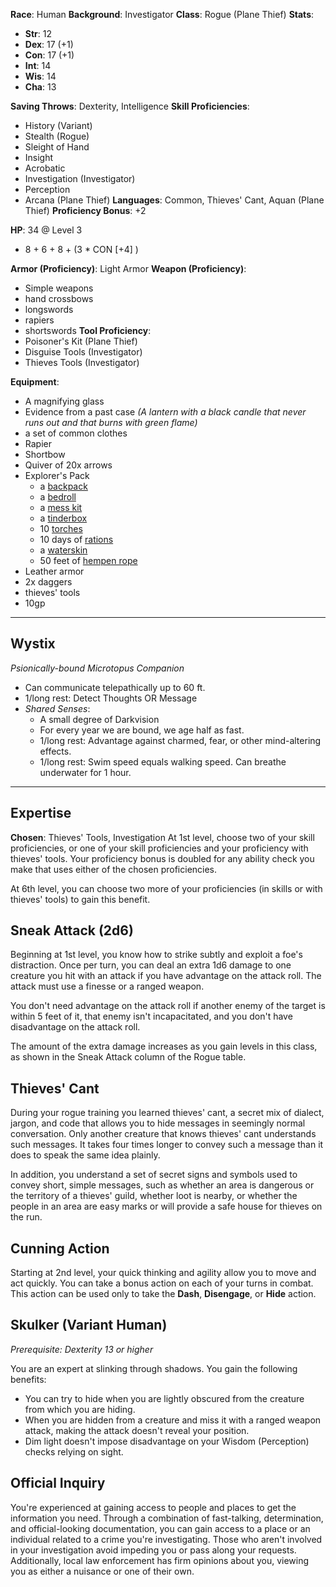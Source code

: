 **Race**: Human
**Background**: Investigator
**Class**: Rogue (Plane Thief)
**Stats**:
- **Str**: 12
- **Dex**: 17 (+1)
- **Con**: 17 (+1)
- **Int**: 14
- **Wis**: 14
- **Cha**: 13

**Saving Throws**: Dexterity, Intelligence
**Skill Proficiencies**:
- History (Variant)
- Stealth (Rogue)
- Sleight of Hand
- Insight
- Acrobatic
- Investigation (Investigator)
- Perception
- Arcana (Plane Thief)
**Languages**: Common, Thieves' Cant, Aquan (Plane Thief)
**Proficiency Bonus**: +2

**HP**: 34 @ Level 3
- 8 + 6 + 8 + (3 * CON [+4] )

**Armor (Proficiency)**: Light Armor
**Weapon (Proficiency)**:
- Simple weapons
- hand crossbows
- longswords
- rapiers
- shortswords
**Tool Proficiency**:
- Poisoner's Kit (Plane Thief)
- Disguise Tools (Investigator)
- Thieves Tools (Investigator)

**Equipment**:
- A magnifying glass
- Evidence from a past case *(A lantern with a black candle that never runs out and that burns with green flame)*
- a set of common clothes
- Rapier
- Shortbow
- Quiver of 20x arrows
- Explorer's Pack
	- a [backpack](https://roll20.net/compendium/dnd5e/Items:backpack?expansion=0#content)
	- a [bedroll](https://roll20.net/compendium/dnd5e/Items:bedroll?expansion=0#content)
	- a [mess kit](https://roll20.net/compendium/dnd5e/Items:mess%20kit?expansion=0#content)
	- a [tinderbox](https://roll20.net/compendium/dnd5e/Items:tinderbox?expansion=0#content)
	- 10 [torches](https://roll20.net/compendium/dnd5e/Items:torch?expansion=0#content)
	- 10 days of [rations](https://roll20.net/compendium/dnd5e/Items:rations?expansion=0#content)
	- a [waterskin](https://roll20.net/compendium/dnd5e/Items:waterskin?expansion=0#content)
	- 50 feet of [hempen rope](https://roll20.net/compendium/dnd5e/Items:hempen%20rope?expansion=0#content)
- Leather armor
- 2x daggers
- thieves' tools
- 10gp

---
## Wystix
*Psionically-bound Microtopus Companion*
- Can communicate telepathically up to 60 ft.
- 1/long rest: Detect Thoughts OR Message
- *Shared Senses*: 
	- A small degree of Darkvision
	- For every year we are bound, we age half as fast.
	- 1/long rest: Advantage against charmed, fear, or other mind-altering effects.
	- 1/long rest: Swim speed equals walking speed. Can breathe underwater for 1 hour.
---
## Expertise
**Chosen**: Thieves' Tools, Investigation
At 1st level, choose two of your skill proficiencies, or one of your skill proficiencies and your proficiency with thieves' tools. Your proficiency bonus is doubled for any ability check you make that uses either of the chosen proficiencies.

At 6th level, you can choose two more of your proficiencies (in skills or with thieves' tools) to gain this benefit.
## Sneak Attack (2d6)
Beginning at 1st level, you know how to strike subtly and exploit a foe's distraction. Once per turn, you can deal an extra 1d6 damage to one creature you hit with an attack if you have advantage on the attack roll. The attack must use a finesse or a ranged weapon.

You don't need advantage on the attack roll if another enemy of the target is within 5 feet of it, that enemy isn't incapacitated, and you don't have disadvantage on the attack roll.

The amount of the extra damage increases as you gain levels in this class, as shown in the Sneak Attack column of the Rogue table.
## Thieves' Cant
During your rogue training you learned thieves' cant, a secret mix of dialect, jargon, and code that allows you to hide messages in seemingly normal conversation. Only another creature that knows thieves' cant understands such messages. It takes four times longer to convey such a message than it does to speak the same idea plainly.

In addition, you understand a set of secret signs and symbols used to convey short, simple messages, such as whether an area is dangerous or the territory of a thieves' guild, whether loot is nearby, or whether the people in an area are easy marks or will provide a safe house for thieves on the run.
## Cunning Action
Starting at 2nd level, your quick thinking and agility allow you to move and act quickly. You can take a bonus action on each of your turns in combat. This action can be used only to take the **Dash**, **Disengage**, or **Hide** action.

## Skulker (Variant Human)
_Prerequisite: Dexterity 13 or higher_

You are an expert at slinking through shadows. You gain the following benefits:
- You can try to hide when you are lightly obscured from the creature from which you are hiding.
- When you are hidden from a creature and miss it with a ranged weapon attack, making the attack doesn't reveal your position.
- Dim light doesn't impose disadvantage on your Wisdom (Perception) checks relying on sight.

## Official Inquiry
You're experienced at gaining access to people and places to get the information you need. Through a combination of fast-talking, determination, and official-looking documentation, you can gain access to a place or an individual related to a crime you're investigating. Those who aren't involved in your investigation avoid impeding you or pass along your requests. Additionally, local law enforcement has firm opinions about you, viewing you as either a nuisance or one of their own.